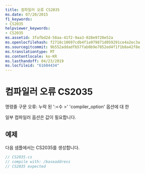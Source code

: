 ```yaml
---
title: 컴파일러 오류 CS2035
ms.date: 07/20/2015
f1_keywords:
- CS2035
helpviewer_keywords:
- CS2035
ms.assetid: 3fafbd2d-58aa-41f2-9aa3-028e9720e52a
ms.openlocfilehash: f2718c10697cdb4f1a979871d059291ce4a2ec3a
ms.sourcegitcommit: 9b552addadfb57fab0b9e7852ed4f1f1b8a42f8e
ms.translationtype: MT
ms.contentlocale: ko-KR
ms.lasthandoff: 04/23/2019
ms.locfileid: "61684434"
---
```

# <a name="compiler-error-cs2035"></a>컴파일러 오류 CS2035
명령줄 구문 오류:  누락 된 ':\<수 >' 'compiler_option' 옵션에 대 한  
  
 일부 컴파일러 옵션은 값이 필요합니다.  
  
## <a name="example"></a>예제  
 다음 샘플에서는 CS2035를 생성합니다.  
  
```csharp  
// CS2035.cs  
// compile with: /baseaddress  
// CS2035 expected  
```
